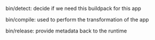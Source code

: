 bin/detect: decide if we need this buildpack for this app



bin/compile: used to perform the transformation of the app




bin/release: provide metadata back to the runtime



